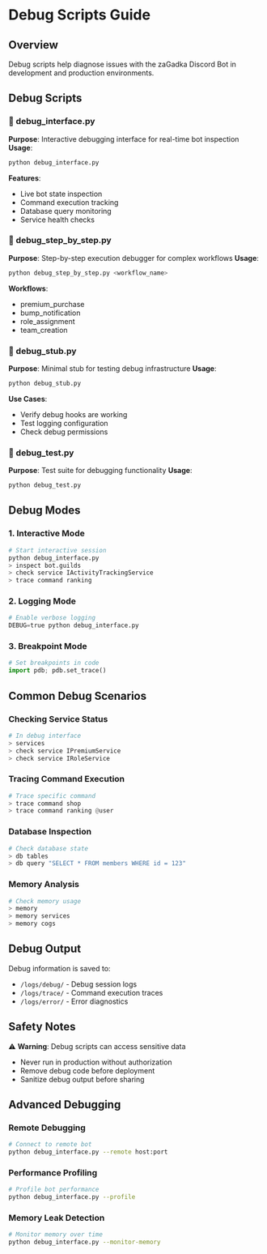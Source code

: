 # Debug Scripts Guide

## Overview
Debug scripts help diagnose issues with the zaGadka Discord Bot in development and production environments.

## Debug Scripts

### 🐛 debug_interface.py
**Purpose**: Interactive debugging interface for real-time bot inspection
**Usage**:
```bash
python debug_interface.py
```
**Features**:
- Live bot state inspection
- Command execution tracking
- Database query monitoring
- Service health checks

### 🐛 debug_step_by_step.py
**Purpose**: Step-by-step execution debugger for complex workflows
**Usage**:
```bash
python debug_step_by_step.py <workflow_name>
```
**Workflows**:
- premium_purchase
- bump_notification
- role_assignment
- team_creation

### 🐛 debug_stub.py
**Purpose**: Minimal stub for testing debug infrastructure
**Usage**:
```bash
python debug_stub.py
```
**Use Cases**:
- Verify debug hooks are working
- Test logging configuration
- Check debug permissions

### 🐛 debug_test.py
**Purpose**: Test suite for debugging functionality
**Usage**:
```bash
python debug_test.py
```

## Debug Modes

### 1. Interactive Mode
```python
# Start interactive session
python debug_interface.py
> inspect bot.guilds
> check service IActivityTrackingService
> trace command ranking
```

### 2. Logging Mode
```python
# Enable verbose logging
DEBUG=true python debug_interface.py
```

### 3. Breakpoint Mode
```python
# Set breakpoints in code
import pdb; pdb.set_trace()
```

## Common Debug Scenarios

### Checking Service Status
```python
# In debug interface
> services
> check service IPremiumService
> check service IRoleService
```

### Tracing Command Execution
```python
# Trace specific command
> trace command shop
> trace command ranking @user
```

### Database Inspection
```python
# Check database state
> db tables
> db query "SELECT * FROM members WHERE id = 123"
```

### Memory Analysis
```python
# Check memory usage
> memory
> memory services
> memory cogs
```

## Debug Output

Debug information is saved to:
- `/logs/debug/` - Debug session logs
- `/logs/trace/` - Command execution traces
- `/logs/error/` - Error diagnostics

## Safety Notes

⚠️ **Warning**: Debug scripts can access sensitive data
- Never run in production without authorization
- Remove debug code before deployment
- Sanitize debug output before sharing

## Advanced Debugging

### Remote Debugging
```bash
# Connect to remote bot
python debug_interface.py --remote host:port
```

### Performance Profiling
```bash
# Profile bot performance
python debug_interface.py --profile
```

### Memory Leak Detection
```bash
# Monitor memory over time
python debug_interface.py --monitor-memory
```